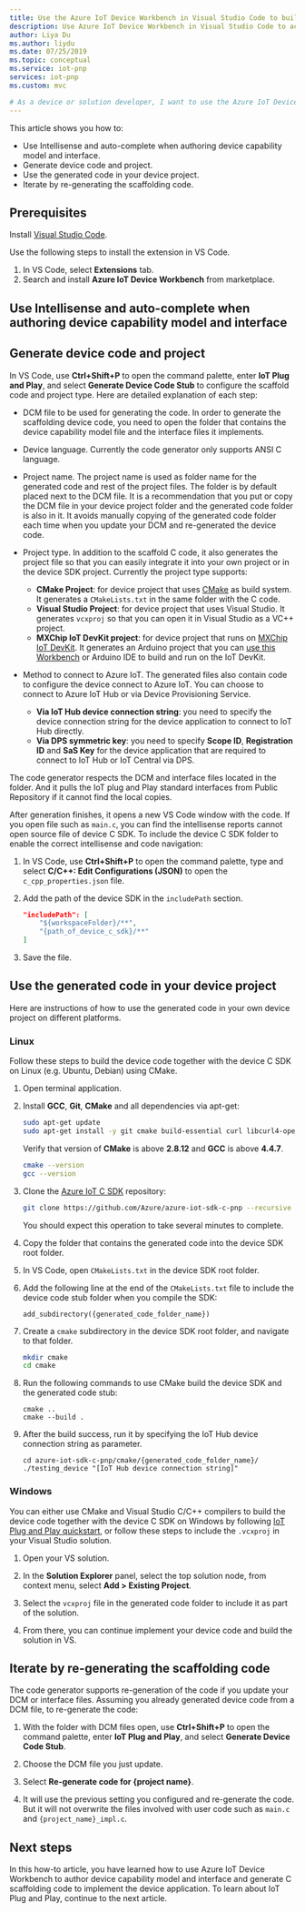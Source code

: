 ```yaml
---
title: Use the Azure IoT Device Workbench in Visual Studio Code to build IoT Plug and Play devices | Microsoft Docs
description: Use Azure IoT Device Workbench in Visual Studio Code to accelerate authoring device model and implementing the device code.
author: Liya Du
ms.author: liydu
ms.date: 07/25/2019
ms.topic: conceptual
ms.service: iot-pnp
services: iot-pnp
ms.custom: mvc

# As a device or solution developer, I want to use the Azure IoT Device Workbench to author my device capability model and interface, publish to Model Repository and generate C scaffolding code to implement the device application.
---
```


This article shows you how to:

- Use Intellisense and auto-complete when authoring device capability model and interface.
- Generate device code and project.
- Use the generated code in your device project.
- Iterate by re-generating the scaffolding code.

## Prerequisites

Install [Visual Studio Code](https://code.visualstudio.com/).

Use the following steps to install the extension in VS Code.

1. In VS Code, select **Extensions** tab.
1. Search and install **Azure IoT Device Workbench** from marketplace.

## Use Intellisense and auto-complete when authoring device capability model and interface

## Generate device code and project

In VS Code, use **Ctrl+Shift+P** to open the command palette, enter **IoT Plug and Play**, and select **Generate Device Code Stub** to configure the scaffold code and project type. Here are detailed explanation of each step:

- DCM file to be used for generating the code. In order to generate the scaffolding device code, you need to open the folder that contains the device capability model file and the interface files it implements.

- Device language. Currently the code generator only supports ANSI C language.

- Project name. The project name is used as folder name for the generated code and rest of the project files. The folder is by default placed next to the DCM file. It is a recommendation that you put or copy the DCM file in your device project folder and the generated code folder is also in it. It avoids manually copying of the generated code folder each time when you update your DCM and re-generated the device code.

- Project type. In addition to the scaffold C code, it also generates the project file so that you can easily integrate it into your own project or in the device SDK project. Currently the project type supports:

    - **CMake Project**: for device project that uses [CMake](https://cmake.org/) as build system. It generates a `CMakeLists.txt` in the same folder with the C code.
    - **Visual Studio Project**: for device project that uses Visual Studio. It generates `vcxproj` so that you can open it in Visual Studio as a VC++ project.
    - **MXChip IoT DevKit project**: for device project that runs on [MXChip IoT DevKit](https://aka.ms/iot-devkit). It generates an Arduino project that you can [use this Workbench](https://docs.microsoft.com/azure/iot-hub/iot-hub-arduino-iot-devkit-az3166-get-started) or Arduino IDE to build and run on the IoT DevKit.

- Method to connect to Azure IoT. The generated files also contain code to configure the device connect to Azure IoT. You can choose to connect to Azure IoT Hub or via Device Provisioning Service.

    - **Via IoT Hub device connection string**: you need to specify the device connection string for the device application to connect to IoT Hub directly.
    - **Via DPS symmetric key**: you need to specify **Scope ID**, **Registration ID** and **SaS Key** for the device application that are required to connect to IoT Hub or IoT Central via DPS.

The code generator respects the DCM and interface files located in the folder. And it pulls the IoT plug and Play standard interfaces from Public Repository if it cannot find the local copies.

After generation finishes, it opens a new VS Code window with the code. If you open file such as `main.c`, you can find the intellisense reports cannot open source file of device C SDK. To include the device C SDK folder to enable the correct intellisense and code navigation:

1. In VS Code, use **Ctrl+Shift+P** to open the command palette, type and select **C/C++: Edit Configurations (JSON)** to open the `c_cpp_properties.json` file.

1. Add the path of the device SDK in the `includePath` section.

    ```json
    "includePath": [
        "${workspaceFolder}/**",
        "{path_of_device_c_sdk}/**"
    ]
    ```

1. Save the file.

## Use the generated code in your device project

Here are instructions of how to use the generated code in your own device project on different platforms.

### Linux

Follow these steps to build the device code together with the device C SDK on Linux (e.g. Ubuntu, Debian) using CMake.

1. Open terminal application.

1. Install **GCC**, **Git**, **CMake** and all dependencies via apt-get:

    ```sh
    sudo apt-get update
    sudo apt-get install -y git cmake build-essential curl libcurl4-openssl-dev libssl-dev uuid-dev
    ```

    Verify that version of **CMake** is above **2.8.12** and **GCC** is above **4.4.7**.

    ```sh
    cmake --version
    gcc --version
    ```

1. Clone the [Azure IoT C SDK](https://github.com/Azure/azure-iot-sdk-c-pnp) repository:

    ```sh
    git clone https://github.com/Azure/azure-iot-sdk-c-pnp --recursive -b public-preview
    ```

    You should expect this operation to take several minutes to complete.

1. Copy the folder that contains the generated code into the device SDK root folder.

1. In VS Code, open `CMakeLists.txt` in the device SDK root folder.

1. Add the following line at the end of the `CMakeLists.txt` file to include the device code stub folder when you compile the SDK:

    ```
    add_subdirectory({generated_code_folder_name})
    ```

1. Create a `cmake` subdirectory in the device SDK root folder, and navigate to that folder.

    ```sh
    mkdir cmake
    cd cmake
    ```

1. Run the following commands to use CMake build the device SDK and the generated code stub:

    ```cmd\sh
    cmake ..
    cmake --build .

1. After the build success, run it by specifying the IoT Hub device connection string as parameter.

    ```cmd\sh
    cd azure-iot-sdk-c-pnp/cmake/{generated_code_folder_name}/
    ./testing_device "[IoT Hub device connection string]"
    ```

### Windows

You can either use CMake and Visual Studio C/C++ compilers to build the device code together with the device C SDK on Windows by following [IoT Plug and Play quickstart](./quickstart-create-pnp-device.md), or follow these steps to include the `.vcxproj` in your Visual Studio solution.

1. Open your VS solution.

1. In the **Solution Explorer** panel, select the top solution node, from context menu, select **Add > Existing Project**.

1. Select the `vcxproj` file in the generated code folder to include it as part of the solution.

1. From there, you can continue implement your device code and build the solution in VS.

## Iterate by re-generating the scaffolding code

The code generator supports re-generation of the code if you update your DCM or interface files. Assuming you already generated device code from a DCM file, to re-generate the code:

1. With the folder with DCM files open, use **Ctrl+Shift+P** to open the command palette, enter **IoT Plug and Play**, and select **Generate Device Code Stub**.

1. Choose the DCM file you just update.

1. Select **Re-generate code for {project name}**.

1. It will use the previous setting you configured and re-generate the code. But it will not overwrite the files involved with user code such as `main.c` and `{project_name}_impl.c`.

## Next steps

In this how-to article, you have learned how to use Azure IoT Device Workbench to author device capability model and interface and generate C scaffolding code to implement the device application. To learn about IoT Plug and Play, continue to the next article.
